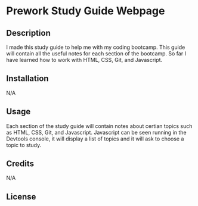 # Prework Study Guide Webpage

## Description

I made this study guide to help me with my coding bootcamp. This guide will contain all the useful notes for each section of the bootcamp. So far I have learned how to work with HTML, CSS, Git, and Javascript.

## Installation

N/A

## Usage

Each section of the study guide will contain notes about certian topics such as HTML, CSS, Git, and Javascript. Javascript can be seen running in the Devtools console, it will display a list of topics and it will ask to choose a topic to study.

## Credits

N/A

## License
